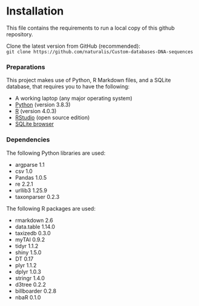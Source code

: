 <!-- Installation -->
# Installation
This file contains the requirements to run a local copy of this github repository.

Clone the latest version from GitHub (recommended):  
`git clone https://github.com/naturalis/Custom-databases-DNA-sequences`


<!-- Preparations -->
### Preparations
This project makes use of Python, R Markdown files, and a SQLite database, that requires you to have the following:

- A working laptop (any major operating system)
- [Python](https://www.python.org/) (version 3.8.3)
- [R](https://www.r-project.org/) (version 4.0.3)
- [RStudio](https://rstudio.com/products/rstudio/) (open source edition)
- [SQLite browser](https://github.com/sqlitebrowser/sqlitebrowser)


<!-- Dependencies -->
### Dependencies
The following Python libraries are used:

  * argparse 1.1
  * csv 1.0
  * Pandas 1.0.5
  * re 2.2.1
  * urllib3 1.25.9
  * taxonparser 0.2.3

The following R packages are used:

  * rmarkdown 2.6
  * data.table 1.14.0
  * taxizedb 0.3.0
  * myTAI 0.9.2
  * tidyr 1.1.2
  * shiny 1.5.0
  * DT 0.17
  * plyr 1.1.2
  * dplyr 1.0.3
  * stringr 1.4.0
  * d3tree 0.2.2
  * billboarder 0.2.8
  * nbaR 0.1.0
